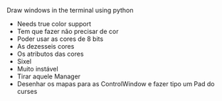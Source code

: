 Draw windows in the terminal using python

- Needs true color support
- Tem que fazer não precisar de cor
- Poder usar as cores de 8 bits
- As dezesseis cores
- Os atributos das cores
- Sixel
- Muito instável
- Tirar aquele Manager
- Desenhar os mapas para as ControlWindow e fazer tipo um Pad do curses
